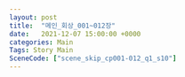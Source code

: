 ```yaml
---
layout: post
title:  "메인_회상_001~012장"
date:   2021-12-07 15:00:00 +0000
categories: Main
Tags: Story Main
SceneCode: ["scene_skip_cp001-012_q1_s10"]
---
```

